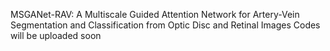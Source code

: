 MSGANet-RAV: A Multiscale Guided Attention Network for Artery-Vein Segmentation and Classification from Optic Disc and Retinal Images
Codes will be uploaded soon
